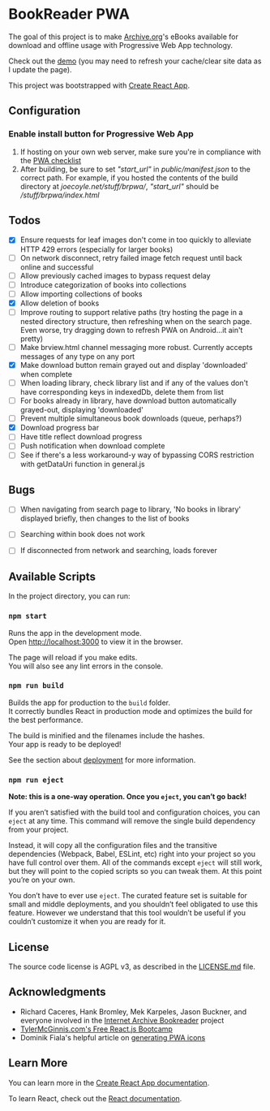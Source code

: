 # BookReader PWA

The goal of this project is to make [Archive.org](https://archive.org/)'s eBooks available for download and offline usage with Progressive Web App technology.

Check out the [demo](https://joecoyle.net/other/BookReaderPWA/) (you may need to refresh your cache/clear site data as I update the page).

This project was bootstrapped with [Create React App](https://github.com/facebook/create-react-app).


## Configuration

### Enable install button for Progressive Web App

1. If hosting on your own web server, make sure you're in compliance with the [PWA checklist](https://developers.google.com/web/progressive-web-apps/checklist)
2. After building, be sure to set *"start_url"* in *public/manifest.json* to the correct path. For example, if you hosted
the contents of the build directory at *joecoyle.net/stuff/brpwa/*, *"start_url"* should be */stuff/brpwa/index.html*


## Todos
- [x] Ensure requests for leaf images don't come in too quickly to alleviate HTTP 429 errors (especially for larger books)
- [ ] On network disconnect, retry failed image fetch request until back online and successful
- [ ] Allow previously cached images to bypass request delay
- [ ] Introduce categorization of books into collections
- [ ] Allow importing collections of books
- [x] Allow deletion of books
- [ ] Improve routing to support relative paths (try hosting the page in a nested directory structure, then refreshing when on the search page. Even worse, try dragging down to refresh PWA on Android...it ain't pretty)
- [ ] Make brview.html channel messaging more robust. Currently accepts messages of any type on any port
- [x] Make download button remain grayed out and display 'downloaded' when complete
- [ ] When loading library, check library list and if any of the values don't have corresponding keys in indexedDb, delete them from list
- [ ] For books already in library, have download button automatically grayed-out, displaying 'downloaded'
- [ ] Prevent multiple simultaneous book downloads (queue, perhaps?)
- [x] Download progress bar
- [ ] Have title reflect download progress
- [ ] Push notification when download complete
- [ ] See if there's a less workaround-y way of bypassing CORS restriction with getDataUri function in general.js

## Bugs
- [ ] When navigating from search page to library, 'No books in library' displayed briefly, then changes to the list of books
- [ ] Searching within book does not work
- [ ] If disconnected from network and searching, loads forever


## Available Scripts

In the project directory, you can run:

### `npm start`

Runs the app in the development mode.<br>
Open [http://localhost:3000](http://localhost:3000) to view it in the browser.

The page will reload if you make edits.<br>
You will also see any lint errors in the console.

### `npm run build`

Builds the app for production to the `build` folder.<br>
It correctly bundles React in production mode and optimizes the build for the best performance.

The build is minified and the filenames include the hashes.<br>
Your app is ready to be deployed!

See the section about [deployment](https://facebook.github.io/create-react-app/docs/deployment) for more information.

### `npm run eject`

**Note: this is a one-way operation. Once you `eject`, you can’t go back!**

If you aren’t satisfied with the build tool and configuration choices, you can `eject` at any time. This command will remove the single build dependency from your project.

Instead, it will copy all the configuration files and the transitive dependencies (Webpack, Babel, ESLint, etc) right into your project so you have full control over them. All of the commands except `eject` will still work, but they will point to the copied scripts so you can tweak them. At this point you’re on your own.

You don’t have to ever use `eject`. The curated feature set is suitable for small and middle deployments, and you shouldn’t feel obligated to use this feature. However we understand that this tool wouldn’t be useful if you couldn’t customize it when you are ready for it.


## License

The source code license is AGPL v3, as described in the [LICENSE.md](LICENSE.md) file.


## Acknowledgments

* Richard Caceres, Hank Bromley, Mek Karpeles, Jason Buckner, and everyone involved in the [Internet Archive Bookreader](https://openlibrary.org/dev/docs/bookreader) project
* [TylerMcGinnis.com's Free React.js Bootcamp](https://www.youtube.com/watch?v=8GXXGJRDMdQ)
* Dominik Fiala's helpful article on [generating PWA icons](https://dev.to/dominikfiala/hassle-free-pwa-icons-and-splash-screen-generation-3c24)


## Learn More

You can learn more in the [Create React App documentation](https://facebook.github.io/create-react-app/docs/getting-started).

To learn React, check out the [React documentation](https://reactjs.org/).
